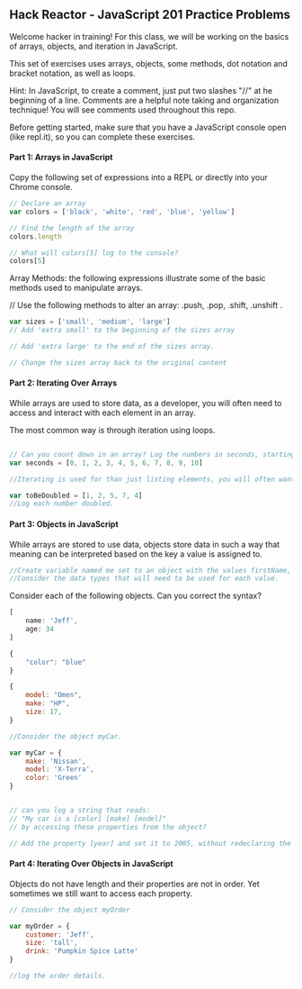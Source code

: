 ## Hack Reactor - JavaScript 201 Practice Problems

Welcome hacker in training! For this class, we will be working on the basics of arrays, objects, and iteration in JavaScript. 

This set of exercises uses arrays, objects, some methods, dot notation and bracket notation, as well as loops.

Hint: In JavaScript, to create a comment, just put two slashes "//" at he beginning of a line. Comments are a helpful note taking and organization technique! You will see comments used throughout this repo.

Before getting started, make sure that you have a JavaScript console open (like repl.it), so you can complete these exercises.
 
#### Part 1: Arrays in JavaScript 

Copy the following set of expressions into a REPL or directly into your Chrome console.

```JavaScript
// Declare an array
var colors = ['black', 'white', 'red', 'blue', 'yellow']

// Find the length of the array
colors.length

// What will colors[5] log to the console?
colors[5]
```

Array Methods: the following expressions illustrate some of the basic methods used to manipulate arrays.

// Use the following methods to alter an array: .push, .pop, .shift, .unshift .

```JavaScript
var sizes = ['small', 'medium', 'large']
// Add 'extra small' to the beginning of the sizes array

// Add 'extra large' to the end of the sizes array.   

// Change the sizes array back to the original content

``` 

#### Part 2: Iterating Over Arrays

While arrays are used to store data, as a developer, you will often need to access and interact with each element in an array.

The most common way is through iteration using loops.

```JavaScript

// Can you count down in an array? Log the numbers in seconds, starting with 10.
var seconds = [0, 1, 2, 3, 4, 5, 6, 7, 8, 9, 10]
```
``` JavaScript
//Iterating is used for than just listing elements, you will often want to modify these elements. 

var toBeDoubled = [1, 2, 5, 7, 4]
//Log each number doubled.
```
#### Part 3: Objects in JavaScript

While arrays are stored to use data, objects store data in such a way that meaning can be interpreted based on the key a value is assigned to.

```JavaScript
//Create variable named me set to an object with the values firstName, lastName, and hobbies. 
//Consider the data types that will need to be used for each value.
```

Consider each of the following objects. 
Can you correct the syntax?

```JavaScript
[
    name: 'Jeff',
    age: 34
]
```
```JavaScript
{
    "color": "blue"
}
```
```JavaScript
{
    model: "Omen",
    make: "HP",
    size: 17,
}
```
```JavaScript
//Consider the object myCar.  

var myCar = {
    make: 'Nissan',
    model: 'X-Terra',
    color: 'Green'
}


// can you log a string that reads: 
// "My car is a [color] [make] [model]" 
// by accessing these properties from the object?

// Add the property [year] and set it to 2005, without redeclaring the object.

```

#### Part 4: Iterating Over Objects in JavaScript

Objects do not have length and their properties are not in order. Yet sometimes we still want to access each property.

```JavaScript
// Consider the object myOrder

var myOrder = {
    customer: 'Jeff',
    size: 'tall',
    drink: 'Pumpkin Spice Latte'
}

//log the order details.